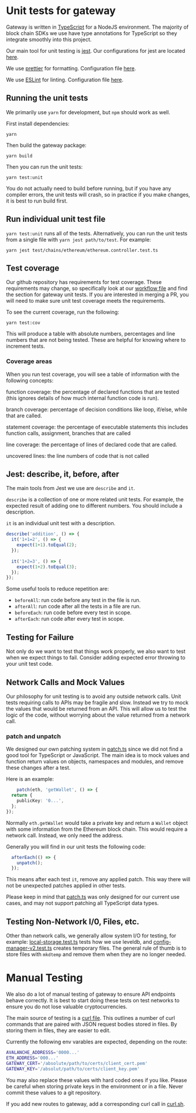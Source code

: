 # Unit tests for gateway

Gateway is written in [TypeScript](https://www.typescriptlang.org/) for a NodeJS environment. 
The majority of block chain SDKs we use have type annotations for TypeScript so they integrate 
smoothly into this project.

Our main tool for unit testing is [jest](https://jestjs.io). Our configurations
for jest are located [here](../jest.config.js).

We use [prettier](https://prettier.io/) for formatting. Configuration file
[here](../.prettierrc).

We use [ESLint](https://eslint.org/) for linting. Configuration file 
[here](../.eslintrc.js).

## Running the unit tests

We primarily use `yarn` for development, but `npm` should work as well.

First install dependencies:

```
yarn
```

Then build the gateway package:

```
yarn build
```

Then you can run the unit tests:

```
yarn test:unit
```

You do not actually need to build before running, but if you have any compiler
errors, the unit tests will crash, so in practice if you make changes, it is
best to run build first.

## Run individual unit test file

`yarn test:unit` runs all of the tests. Alternatively, you can run the unit tests
from a single file with `yarn jest path/to/test`. For example:

```
yarn jest test/chains/ethereum/ethereum.controller.test.ts
```

## Test coverage

Our github repository has requirements for test coverage. These requirements may 
change, so specifically look at our [workflow file](../../.github/workflows/workflow.yml) 
and find the section for gateway unit tests. If you are interested in merging a PR,
you will need to make sure unit test coverage meets the requirements.

To see the current coverage, run the following:

```
yarn test:cov
```

This will produce a table with absolute numbers, percentages and line numbers that
are not being tested. These are helpful for knowing where to increment tests.

### Coverage areas

When you run test coverage, you will see a table of information with the following
concepts:

function coverage: the percentage of declared functions that are tested (this 
ignores details of how much internal function code is run).

branch coverage: percentage of decision conditions like loop, if/else, while that
are called.

statement coverage: the percentage of executable statements this includes function calls,
assignment, branches that are called

line coverage: the percentage of lines of declared code that are called.

uncovered lines: the line numbers of code that is not called


## Jest: describe, it, before, after

The main tools from Jest we use are `describe` and `it`.

`describe` is a collection of one or more related unit tests. For example,
the expected result of adding one to different numbers. You should include a 
description.


`it` is an individual unit test with a description.

```TypeScript
describe('addition', () => {
  it('1+1=2', () => {
    expect(1+1).toEqual(2);
  });
  
  it('1+2=3', () => {
    expect(1+2).toEqual(3);
  });
});

```

Some useful tools to reduce repetition are:

- `beforeAll`: run code before any test in the file is run.
- `afterAll`: run code after all the tests in a file are run.
- `beforeEach`: run code before every test in scope.
- `afterEach`: run code after every test in scope.

## Testing for Failure

Not only do we want to test that things work properly, we also want to
test when we expect things to fail. Consider adding expected error throwing
to your unit test code.

## Network Calls and Mock Values

Our philosophy for unit testing is to avoid any outside network calls. Unit tests
requiring calls to APIs may be fragile and slow. Instead we try to mock the values that 
would be returned from an API. This will allow us to test the logic of the code, without
worrying about the value returned from a network call.

### patch and unpatch

We designed our own patching system in [patch.ts](../test/services/patch.ts) since we
did not find a good tool for TypeScript or JavaScript. The main idea is to mock values
and function return values on objects, namespaces and modules, and remove these changes
after a test.

Here is an example:

```TypeScript
    patch(eth, 'getWallet', () => {
  return {
    publicKey: '0...',
  };
});
```

Normally `eth.getWallet` would take a private key and return a `Wallet` object
with some information from the Ethereum block chain. This would require a network
call. Instead, we only need the address.

Generally you will find in our unit tests the following code:

```TypeScript
  afterEach(() => {
    unpatch();
  });
```

This means after each test `it`, remove any applied patch. This way there will not 
be unexpected patches applied in other tests.

Please keep in mind that [patch.ts](../test/services/patch.ts) was only designed
for our current use cases, and may not support patching all TypeScript data types.

## Testing Non-Network I/0, Files, etc.

Other than network calls, we generally allow system I/O for testing, for example:
[local-storage.test.ts](../test/services/local-storage.test.s) tests how we use leveldb,
and [config-manager-v2.test.ts](../test/services/config-manager-v2.test.s) creates 
temporary files. The general rule of thumb is to store files with `mkdtemp` and 
remove them when they are no longer needed.

# Manual Testing

We also do a lot of manual testing of gateway to ensure API endpoints behave 
correctly. It is best to start doing these tests on test networks to ensure
you do not lose valuable cryptocurrencies.

The main source of testing is a [curl file](../manual-tests/curl.sh). This outlines
a number of curl commands that are paired with JSON request bodies stored in files.
By storing them in files, they are easier to edit.

Currently the following env varables are expected, depending on the route:

```bash
AVALANCHE_ADDRESSS='0000...'
ETH_ADDRESS='000...'
GATEWAY_CERT='/absolute/path/to/certs/client_cert.pem'
GATEWAY_KEY='/absolut/path/to/certs/client_key.pem'
```

You may also replace these values with hard coded ones if you like. Please be
careful when storing private keys in the environment or in a file. Never commit
these values to a git repository.

If you add new routes to gateway, add a corresponding curl call in [curl.sh](../manual-tests/curl.sh).
